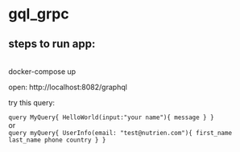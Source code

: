 # gql_grpc

## steps to run app:
<br />
docker-compose up
<br />

open: http://localhost:8082/graphql 

try this query: 
<br />

`query MyQuery{
  HelloWorld(input:"your name"){
    message
  }
}`
<br />
or 
<br />
`query myQuery{
  UserInfo(email: "test@nutrien.com"){
    first_name
    last_name
    phone
    country
  }
}`

